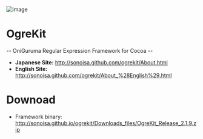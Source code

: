 ![image](http://sonoisa.github.com/ogrekit/About_%28English%29_files/OgreKitLogo.gif)

# OgreKit
-- OniGuruma Regular Expression Framework for Cocoa --

* **Japanese Site:** http://sonoisa.github.com/ogrekit/About.html
* **English Site:** http://sonoisa.github.com/ogrekit/About_%28English%29.html


# Downoad

* Framework binary: http://sonoisa.github.io/ogrekit/Downloads_files/OgreKit_Release_2.1.9.zip
